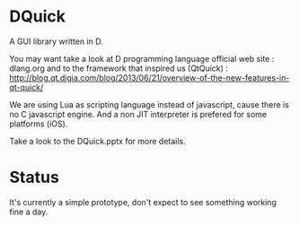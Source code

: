 DQuick
======

A GUI library written in D.

You may want take a look at D programming language official web site : dlang.org
and to the framework that inspired us (QtQuick) :
http://blog.qt.digia.com/blog/2013/06/21/overview-of-the-new-features-in-qt-quick/

We are using Lua as scripting language instead of javascript, cause there is no C javascript engine. And a non JIT
interpreter is prefered for some platforms (iOS).

Take a look to the DQuick.pptx for more details.

Status
====
It's currently a simple prototype, don't expect to see something working fine a day.

